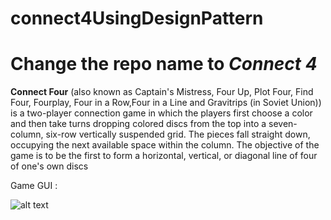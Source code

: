# connect4UsingDesignPattern
# Change the repo name to *Connect 4* 

**Connect Four** 
(also known as Captain's Mistress, Four Up, Plot Four, Find Four, Fourplay, Four in a Row,Four in a Line and Gravitrips (in Soviet Union)) is a two-player connection game in which the players first choose a color and then take turns dropping colored discs from the top into a seven-column, six-row vertically suspended grid. The pieces fall straight down, occupying the next available space within the column. The objective of the game is to be the first to form a horizontal, vertical, or diagonal line of four of one's own discs

Game GUI :

![alt text](https://github.com/MahmoudShaltoot/DesignPattern-Gang_Of_Five-/blob/master/connect4.png "Connect 4  Title Text 1")
